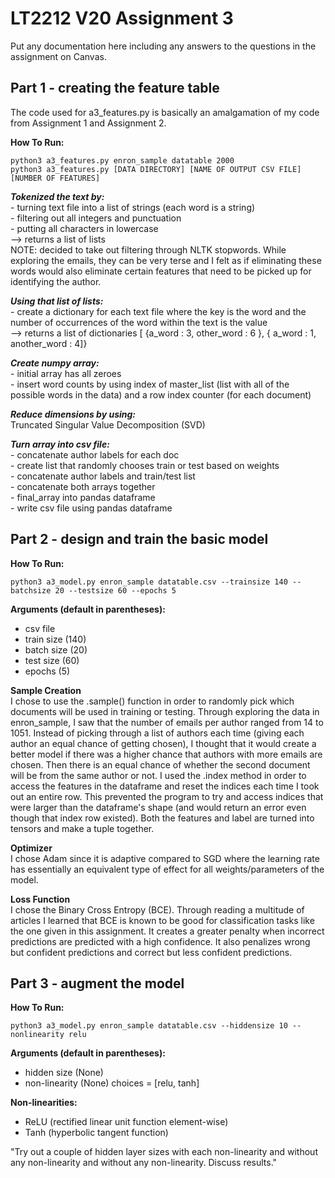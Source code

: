 # LT2212 V20 Assignment 3  

Put any documentation here including any answers to the questions in the 
assignment on Canvas.  

## Part 1 - creating the feature table  
The code used for a3_features.py is basically an amalgamation of my code from Assignment 1 and Assignment 2.   

__How To Run:__  
```
python3 a3_features.py enron_sample datatable 2000   
python3 a3_features.py [DATA DIRECTORY] [NAME OF OUTPUT CSV FILE] [NUMBER OF FEATURES]
```  

_**Tokenized the text by:**_    
    - turning text file into a list of strings (each word is a string)   
    - filtering out all integers and punctuation  
    - putting all characters in lowercase   
    --> returns a list of lists  
    NOTE: decided to take out filtering through NLTK stopwords. While exploring the emails, they can be very terse and I felt as if eliminating these words would also eliminate certain features that need to be picked up for identifying the author.   

_**Using that list of lists:**_   
    - create a dictionary for each text file where the key is the word and the number of occurrences of the word within the text is the value  
    --> returns a list of dictionaries [ {a_word : 3, other_word : 6 }, { a_word : 1, another_word : 4]}  

_**Create numpy array:**_    
    - initial array has all zeroes   
    - insert word counts by using index of master_list (list with all of the possible words in the data) and a row index counter (for each document)  

_**Reduce dimensions by using:**_  
    Truncated Singular Value Decomposition (SVD)  

_**Turn array into csv file:**_  
    - concatenate author labels for each doc  
    - create list that randomly chooses train or test based on weights  
    - concatenate author labels and train/test list  
    - concatenate both arrays together  
    - final_array into pandas dataframe  
    - write csv file using pandas dataframe  

## Part 2 - design and train the basic model    
__How To Run:__  
```
python3 a3_model.py enron_sample datatable.csv --trainsize 140 --batchsize 20 --testsize 60 --epochs 5
```  
__Arguments (default in parentheses):__  
* csv file  
* train size (140)  
* batch size (20)  
* test size (60)  
* epochs (5)  

__Sample Creation__  
I chose to use the .sample() function in order to randomly pick which documents will be used in training or testing. Through exploring the data in enron_sample, I saw that the number of emails per author ranged from 14 to 1051. Instead of picking through a list of authors each time (giving each author an equal chance of getting chosen), I thought that it would create a better model if there was a higher chance that authors with more emails are chosen. Then there is an equal chance of whether the second document will be from the same author or not. I used the .index method in order to access the features in the dataframe and reset the indices each time I took out an entire row. This prevented the program to try and access indices that were larger than the dataframe's shape (and would return an error even though that index row existed). Both the features and label are turned into tensors and make a tuple together.  

__Optimizer__  
I chose Adam since it is adaptive compared to SGD where the learning rate has essentially an equivalent type of effect for all weights/parameters of the model.

__Loss Function__   
I chose the Binary Cross Entropy (BCE). Through reading a multitude of articles I learned that BCE is known to be good for classification tasks like the one given in this assignment. It creates a greater penalty when incorrect predictions are predicted with a high confidence. It also penalizes wrong but confident predictions and correct but less confident predictions.  

## Part 3 - augment the model   
__How To Run:__  
```
python3 a3_model.py enron_sample datatable.csv --hiddensize 10 --nonlinearity relu
```  
__Arguments (default in parentheses):__  
* hidden size (None)
* non-linearity (None) choices = [relu, tanh]  

__Non-linearities:__  
* ReLU (rectified linear unit function element-wise)  
* Tanh (hyperbolic tangent function)  

"Try out a couple of hidden layer sizes with each non-linearity and without any non-linearity and without any non-linearity. Discuss results."


